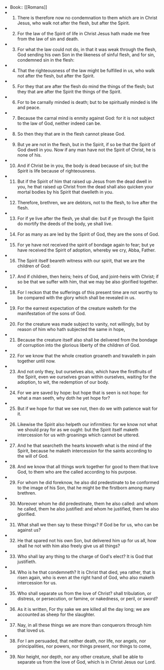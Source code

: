 - Book:: [[Romans]]
- 1. There is therefore now no condemnation to them which are in Christ Jesus, who walk not after the flesh, but after the Spirit.
- 2. For the law of the Spirit of life in Christ Jesus hath made me free from the law of sin and death.
- 3. For what the law could not do, in that it was weak through the flesh, God sending his own Son in the likeness of sinful flesh, and for sin, condemned sin in the flesh:
- 4. That the righteousness of the law might be fulfilled in us, who walk not after the flesh, but after the Spirit.
- 5. For they that are after the flesh do mind the things of the flesh; but they that are after the Spirit the things of the Spirit.
- 6. For to be carnally minded is death; but to be spiritually minded is life and peace.
- 7. Because the carnal mind is enmity against God: for it is not subject to the law of God, neither indeed can be.
- 8. So then they that are in the flesh cannot please God.
- 9. But ye are not in the flesh, but in the Spirit, if so be that the Spirit of God dwell in you. Now if any man have not the Spirit of Christ, he is none of his.
- 10. And if Christ be in you, the body is dead because of sin; but the Spirit is life because of righteousness.
- 11. But if the Spirit of him that raised up Jesus from the dead dwell in you, he that raised up Christ from the dead shall also quicken your mortal bodies by his Spirit that dwelleth in you.
- 12. Therefore, brethren, we are debtors, not to the flesh, to live after the flesh.
- 13. For if ye live after the flesh, ye shall die: but if ye through the Spirit do mortify the deeds of the body, ye shall live.
- 14. For as many as are led by the Spirit of God, they are the sons of God.
- 15. For ye have not received the spirit of bondage again to fear; but ye have received the Spirit of adoption, whereby we cry, Abba, Father.
- 16. The Spirit itself beareth witness with our spirit, that we are the children of God:
- 17. And if children, then heirs; heirs of God, and joint-heirs with Christ; if so be that we suffer with him, that we may be also glorified together.
- 18. For I reckon that the sufferings of this present time are not worthy to be compared with the glory which shall be revealed in us.
- 19. For the earnest expectation of the creature waiteth for the manifestation of the sons of God.
- 20. For the creature was made subject to vanity, not willingly, but by reason of him who hath subjected the same in hope,
- 21. Because the creature itself also shall be delivered from the bondage of corruption into the glorious liberty of the children of God.
- 22. For we know that the whole creation groaneth and travaileth in pain together until now.
- 23. And not only they, but ourselves also, which have the firstfruits of the Spirit, even we ourselves groan within ourselves, waiting for the adoption, to wit, the redemption of our body.
- 24. For we are saved by hope: but hope that is seen is not hope: for what a man seeth, why doth he yet hope for?
- 25. But if we hope for that we see not, then do we with patience wait for it.
- 26. Likewise the Spirit also helpeth our infirmities: for we know not what we should pray for as we ought: but the Spirit itself maketh intercession for us with groanings which cannot be uttered.
- 27. And he that searcheth the hearts knoweth what is the mind of the Spirit, because he maketh intercession for the saints according to the will of God.
- 28. And we know that all things work together for good to them that love God, to them who are the called according to his purpose.
- 29. For whom he did foreknow, he also did predestinate to be conformed to the image of his Son, that he might be the firstborn among many brethren.
- 30. Moreover whom he did predestinate, them he also called: and whom he called, them he also justified: and whom he justified, them he also glorified.
- 31. What shall we then say to these things? If God be for us, who can be against us?
- 32. He that spared not his own Son, but delivered him up for us all, how shall he not with him also freely give us all things?
- 33. Who shall lay any thing to the charge of God's elect? It is God that justifieth.
- 34. Who is he that condemneth? It is Christ that died, yea rather, that is risen again, who is even at the right hand of God, who also maketh intercession for us.
- 35. Who shall separate us from the love of Christ? shall tribulation, or distress, or persecution, or famine, or nakedness, or peril, or sword?
- 36. As it is written, For thy sake we are killed all the day long; we are accounted as sheep for the slaughter.
- 37. Nay, in all these things we are more than conquerors through him that loved us.
- 38. For I am persuaded, that neither death, nor life, nor angels, nor principalities, nor powers, nor things present, nor things to come,
- 39. Nor height, nor depth, nor any other creature, shall be able to separate us from the love of God, which is in Christ Jesus our Lord.
